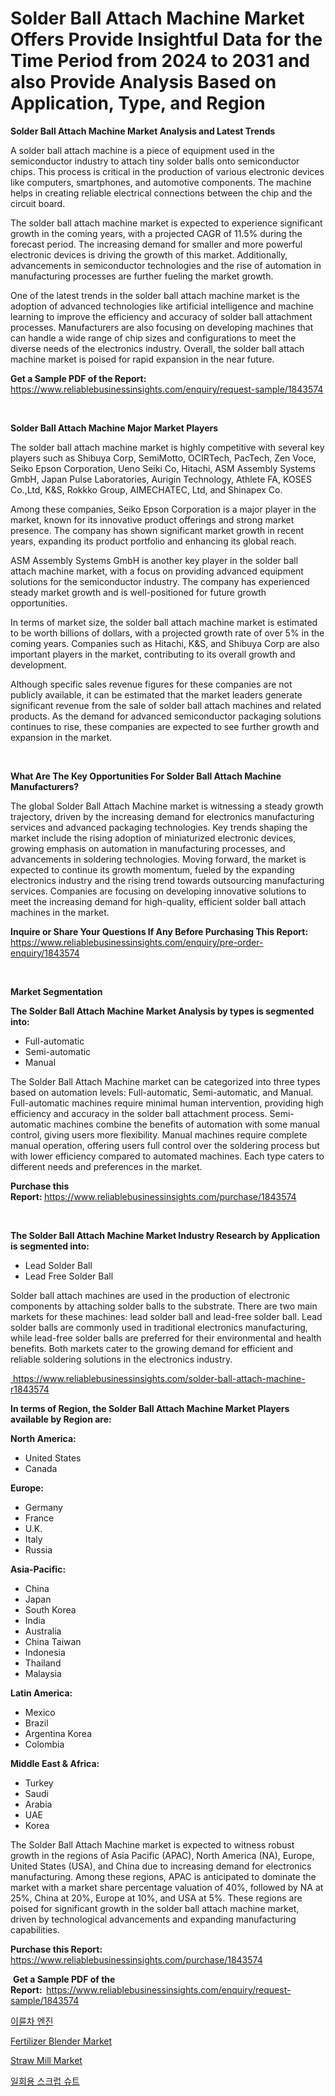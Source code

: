 <p><h1>Solder Ball Attach Machine Market Offers Provide Insightful Data for the Time Period from 2024 to 2031 and also Provide Analysis Based on Application, Type, and Region</h1></p><p><strong>Solder Ball Attach Machine Market Analysis and Latest Trends</strong></p>
<p><p>A solder ball attach machine is a piece of equipment used in the semiconductor industry to attach tiny solder balls onto semiconductor chips. This process is critical in the production of various electronic devices like computers, smartphones, and automotive components. The machine helps in creating reliable electrical connections between the chip and the circuit board.</p><p>The solder ball attach machine market is expected to experience significant growth in the coming years, with a projected CAGR of 11.5% during the forecast period. The increasing demand for smaller and more powerful electronic devices is driving the growth of this market. Additionally, advancements in semiconductor technologies and the rise of automation in manufacturing processes are further fueling the market growth.</p><p>One of the latest trends in the solder ball attach machine market is the adoption of advanced technologies like artificial intelligence and machine learning to improve the efficiency and accuracy of solder ball attachment processes. Manufacturers are also focusing on developing machines that can handle a wide range of chip sizes and configurations to meet the diverse needs of the electronics industry. Overall, the solder ball attach machine market is poised for rapid expansion in the near future.</p></p>
<p><strong>Get a Sample PDF of the Report:&nbsp;</strong> <a href="https://www.reliablebusinessinsights.com/enquiry/request-sample/1843574">https://www.reliablebusinessinsights.com/enquiry/request-sample/1843574</a></p>
<p>&nbsp;</p>
<p><strong>Solder Ball Attach Machine Major Market Players</strong></p>
<p><p>The solder ball attach machine market is highly competitive with several key players such as Shibuya Corp, SemiMotto, OCIRTech, PacTech, Zen Voce, Seiko Epson Corporation, Ueno Seiki Co, Hitachi, ASM Assembly Systems GmbH, Japan Pulse Laboratories, Aurigin Technology, Athlete FA, KOSES Co.,Ltd, K&S, Rokkko Group, AIMECHATEC, Ltd, and Shinapex Co.</p><p>Among these companies, Seiko Epson Corporation is a major player in the market, known for its innovative product offerings and strong market presence. The company has shown significant market growth in recent years, expanding its product portfolio and enhancing its global reach.</p><p>ASM Assembly Systems GmbH is another key player in the solder ball attach machine market, with a focus on providing advanced equipment solutions for the semiconductor industry. The company has experienced steady market growth and is well-positioned for future growth opportunities.</p><p>In terms of market size, the solder ball attach machine market is estimated to be worth billions of dollars, with a projected growth rate of over 5% in the coming years. Companies such as Hitachi, K&S, and Shibuya Corp are also important players in the market, contributing to its overall growth and development.</p><p>Although specific sales revenue figures for these companies are not publicly available, it can be estimated that the market leaders generate significant revenue from the sale of solder ball attach machines and related products. As the demand for advanced semiconductor packaging solutions continues to rise, these companies are expected to see further growth and expansion in the market.</p></p>
<p>&nbsp;</p>
<p><strong>What Are The Key Opportunities For Solder Ball Attach Machine Manufacturers?</strong></p>
<p><p>The global Solder Ball Attach Machine market is witnessing a steady growth trajectory, driven by the increasing demand for electronics manufacturing services and advanced packaging technologies. Key trends shaping the market include the rising adoption of miniaturized electronic devices, growing emphasis on automation in manufacturing processes, and advancements in soldering technologies. Moving forward, the market is expected to continue its growth momentum, fueled by the expanding electronics industry and the rising trend towards outsourcing manufacturing services. Companies are focusing on developing innovative solutions to meet the increasing demand for high-quality, efficient solder ball attach machines in the market.</p></p>
<p><strong>Inquire or Share Your Questions If Any Before Purchasing This Report:</strong> <a href="https://www.reliablebusinessinsights.com/enquiry/pre-order-enquiry/1843574">https://www.reliablebusinessinsights.com/enquiry/pre-order-enquiry/1843574</a></p>
<p>&nbsp;</p>
<p><strong>Market Segmentation</strong></p>
<p><strong>The Solder Ball Attach Machine Market Analysis by types is segmented into:</strong></p>
<p><ul><li>Full-automatic</li><li>Semi-automatic</li><li>Manual</li></ul></p>
<p><p>The Solder Ball Attach Machine market can be categorized into three types based on automation levels: Full-automatic, Semi-automatic, and Manual. Full-automatic machines require minimal human intervention, providing high efficiency and accuracy in the solder ball attachment process. Semi-automatic machines combine the benefits of automation with some manual control, giving users more flexibility. Manual machines require complete manual operation, offering users full control over the soldering process but with lower efficiency compared to automated machines. Each type caters to different needs and preferences in the market.</p></p>
<p><strong>Purchase this Report:&nbsp;</strong><a href="https://www.reliablebusinessinsights.com/purchase/1843574">https://www.reliablebusinessinsights.com/purchase/1843574</a></p>
<p>&nbsp;</p>
<p><strong>The Solder Ball Attach Machine Market Industry Research by Application is segmented into:</strong></p>
<p><ul><li>Lead Solder Ball</li><li>Lead Free Solder Ball</li></ul></p>
<p><p>Solder ball attach machines are used in the production of electronic components by attaching solder balls to the substrate. There are two main markets for these machines: lead solder ball and lead-free solder ball. Lead solder balls are commonly used in traditional electronics manufacturing, while lead-free solder balls are preferred for their environmental and health benefits. Both markets cater to the growing demand for efficient and reliable soldering solutions in the electronics industry.</p></p>
<p><a href="https://www.reliablebusinessinsights.com/solder-ball-attach-machine-r1843574">&nbsp;https://www.reliablebusinessinsights.com/solder-ball-attach-machine-r1843574</a></p>
<p><strong>In terms of Region, the Solder Ball Attach Machine Market Players available by Region are:</strong></p>
<p>
    <p> <strong> North America: </strong>
        <ul>
            <li>United States</li>
            <li>Canada</li>
        </ul>
        </p> 
    <p> <strong> Europe: </strong>
        <ul>
            <li>Germany</li>
            <li>France</li>
            <li>U.K.</li>
            <li>Italy</li>
            <li>Russia</li>
        </ul>
        </p> 
    <p> <strong> Asia-Pacific: </strong>
        <ul>
            <li>China</li>
            <li>Japan</li>
            <li>South Korea</li>
            <li>India</li>
            <li>Australia</li>
            <li>China Taiwan</li>
            <li>Indonesia</li>
            <li>Thailand</li>
            <li>Malaysia</li>
        </ul>
        </p> 
    <p> <strong> Latin America: </strong>
        <ul>
            <li>Mexico</li>
            <li>Brazil</li>
            <li>Argentina Korea</li>
            <li>Colombia</li>
        </ul>
        </p> 
    <p> <strong> Middle East & Africa: </strong>
        <ul>
            <li>Turkey</li>
            <li>Saudi</li>
            <li>Arabia</li>
            <li>UAE</li>
            <li>Korea</li>
        </ul>
    </p>
    </p>
<p><p>The Solder Ball Attach Machine market is expected to witness robust growth in the regions of Asia Pacific (APAC), North America (NA), Europe, United States (USA), and China due to increasing demand for electronics manufacturing. Among these regions, APAC is anticipated to dominate the market with a market share percentage valuation of 40%, followed by NA at 25%, China at 20%, Europe at 10%, and USA at 5%. These regions are poised for significant growth in the solder ball attach machine market, driven by technological advancements and expanding manufacturing capabilities.</p></p>
<p><strong>Purchase this Report: </strong><a href="https://www.reliablebusinessinsights.com/purchase/1843574">https://www.reliablebusinessinsights.com/purchase/1843574</a></p>
<p>&nbsp;<strong>Get a Sample PDF of the Report:&nbsp;&nbsp;</strong><a href="https://www.reliablebusinessinsights.com/enquiry/request-sample/1843574">https://www.reliablebusinessinsights.com/enquiry/request-sample/1843574</a></p>
<p><strong></strong></p>
<p><p><a href="https://github.com/lkwggful07722/Market-Research-Report-List-2/blob/main/4238800172541.md">이륜차 엔진</a></p><p><a href="https://github.com/changoleonlaverguenzanoexiste/Market-Research-Report-List-4/blob/main/fertilizer-blender-market.md">Fertilizer Blender Market</a></p><p><a href="https://github.com/dimitrishawkinswaynenp91rgz/Market-Research-Report-List-3/blob/main/straw-mill-market.md">Straw Mill Market</a></p><p><a href="https://github.com/nigaleamar09/Market-Research-Report-List-1/blob/main/5328719172540.md">일회용 스크럽 슈트</a></p></p>